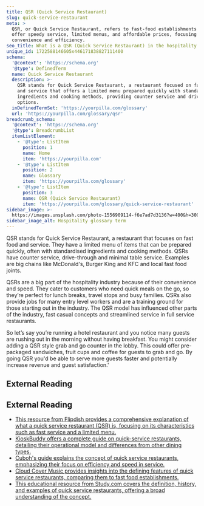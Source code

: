 ```yaml
---
title: QSR (Quick Service Restaurant)
slug: quick-service-restaurant
meta: >
  QSR, or Quick Service Restaurant, refers to fast-food establishments that
  offer speedy service, limited menus, and affordable prices, focusing on
  convenience and efficiency.
seo_title: What is a QSR (Quick Service Restaurant) in the hospitality industry?
unique_id: 1722588146605x446171838827111400
schema:
  '@context': 'https://schema.org'
  '@type': DefinedTerm
  name: Quick Service Restaurant
  description: >-
    QSR stands for Quick Service Restaurant, a restaurant focused on fast food
    and service that offers a limited menu prepared quickly with standardised
    ingredients and cooking methods, providing counter service and drive-through
    options.
  inDefinedTermSet: 'https://yourpilla.com/glossary'
  url: 'https://yourpilla.com/glossary/qsr'
breadcrumb_schema:
  '@context': 'https://schema.org'
  '@type': BreadcrumbList
  itemListElement:
    - '@type': ListItem
      position: 1
      name: Home
      item: 'https://yourpilla.com'
    - '@type': ListItem
      position: 2
      name: Glossary
      item: 'https://yourpilla.com/glossary'
    - '@type': ListItem
      position: 3
      name: QSR (Quick Service Restaurant)
      item: 'https://yourpilla.com/glossary/quick-service-restaurant'
sidebar_image: >-
  https://images.unsplash.com/photo-1556909114-f6e7ad7d3136?w=400&h=300&fit=crop&auto=format
sidebar_image_alt: Hospitality glossary term
---
```


QSR stands for Quick Service Restaurant, a restaurant that focuses on fast food and service. They have a limited menu of items that can be prepared quickly, often with standardised ingredients and cooking methods. QSRs have counter service, drive-through and minimal table service. Examples are big chains like McDonald's, Burger King and KFC and local fast food joints.

QSRs are a big part of the hospitality industry because of their convenience and speed. They cater to customers who need quick meals on the go, so they’re perfect for lunch breaks, travel stops and busy families. QSRs also provide jobs for many entry level workers and are a training ground for those starting out in the industry. The QSR model has influenced other parts of the industry, fast casual concepts and streamlined service in full service restaurants.

So let’s say you’re running a hotel restaurant and you notice many guests are rushing out in the morning without having breakfast. You might consider adding a QSR style grab and go counter in the lobby. This could offer pre-packaged sandwiches, fruit cups and coffee for guests to grab and go. By going QSR you'd be able to serve more guests faster and potentially increase revenue and guest satisfaction.'

## External Reading



## External Reading

*   [This resource from Flipdish provides a comprehensive explanation of what a quick service restaurant (QSR) is, focusing on its characteristics such as fast service and a limited menu.](https://www.flipdish.com/us/resources/blog/qsr-meaning-quick-service-restaurant)
*   [KioskBuddy offers a complete guide on quick-service restaurants, detailing their operational model and differences from other dining types.](https://www.kioskbuddy.app/blog/what-is-a-quick-service-restaurant)
*   [Cuboh's guide explains the concept of quick service restaurants, emphasizing their focus on efficiency and speed in service.](https://www.cuboh.com/blog/quick-service-restaurant)
*   [Cloud Cover Music provides insights into the defining features of quick service restaurants, comparing them to fast food establishments.](https://cloudcovermusic.com/blog/qsr-meaning)
*   [This educational resource from Study.com covers the definition, history, and examples of quick service restaurants, offering a broad understanding of the concept.](https://study.com/academy/lesson/what-is-a-quick-service-restaurant.html)
